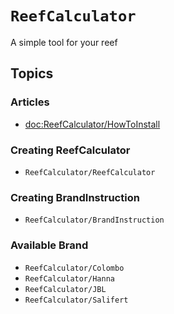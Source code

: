 # ``ReefCalculator``

A simple tool for your reef 

## Topics

### Articles

- <doc:ReefCalculator/HowToInstall>

### Creating ReefCalculator

- ``ReefCalculator/ReefCalculator``

### Creating BrandInstruction

- ``ReefCalculator/BrandInstruction``

### Available Brand

- ``ReefCalculator/Colombo``
- ``ReefCalculator/Hanna``
- ``ReefCalculator/JBL``
- ``ReefCalculator/Salifert``

